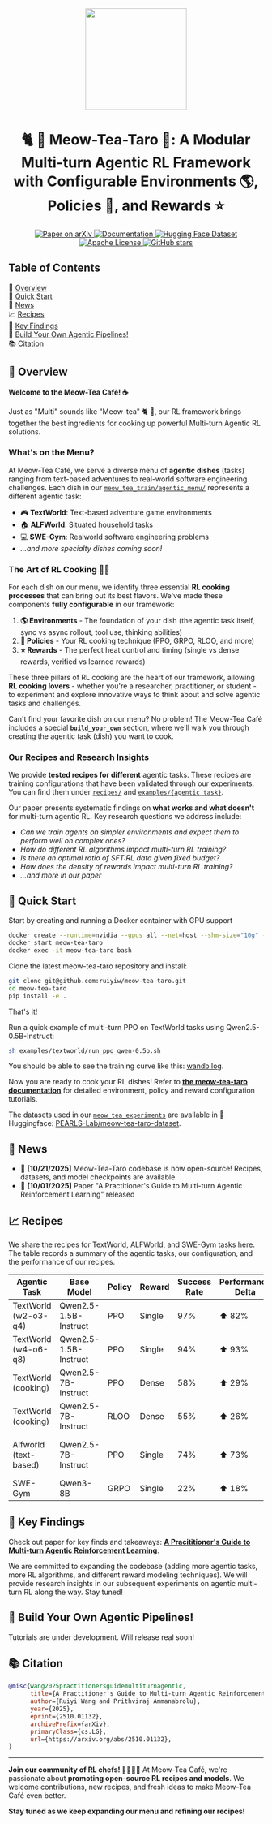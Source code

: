 <div align="center">
<img src="figs/image.png" width="200">
<h1>🐈 🍵 Meow-Tea-Taro 💜: A Modular Multi-turn Agentic RL Framework with Configurable Environments 🌎, Policies 🤖, and Rewards ⭐</h1></div>

<p align="center">
  <a href="https://arxiv.org/abs/2510.01132">
    <img src="https://img.shields.io/badge/Paper-arXiv%202510.11701-b31b1b?logo=arxiv&logoColor=white" alt="Paper on arXiv" />
  </a>
<a href="https://meow-tea-taro.readthedocs.io/en/latest/">
    <img src="https://img.shields.io/badge/Docs-Documentation-blue?logo=readthedocs&logoColor=white" alt="Documentation" />
  </a>
  <a href="https://huggingface.co/datasets/PEARLS-Lab/meow-tea-taro-dataset">
    <img src="https://img.shields.io/badge/🤗%20Hugging%20Face-Dataset-yellow" alt="Hugging Face Dataset" />
  </a>
  <a href="LICENSE">
    <img src="https://img.shields.io/badge/License-Apache%202.0-green?logo=apache&logoColor=white" alt="Apache License" />
  </a>
  <a href="https://github.com/pearls-lab/meow-tea-taro">
    <img src="https://img.shields.io/github/stars/pearls-lab/meow-tea-taro?style=social" alt="GitHub stars" />
</a>
</p>


## Table of Contents
📖 [Overview](#overview)  
🚀 [Quick Start](#quick-start)  
🔔 [News](#news)  
📈 [Recipes](#recipes)  
🔑 [Key Findings](#key-findings)  
🧋 [Build Your Own Agentic Pipelines!](#build-your-own-agentic-pipelines)  
📚 [Citation](#citation)  

## 📖 Overview
**Welcome to the Meow-Tea Café! ☕️**

Just as "Multi" sounds like "Meow-tea" 🐈 🍵, our RL framework brings together the best ingredients for cooking up powerful Multi-turn Agentic RL solutions. 

### What's on the Menu?
At Meow-Tea Café, we serve a diverse menu of **agentic dishes** (tasks) ranging from text-based adventures to real-world software engineering challenges. Each dish in our [`meow_tea_train/agentic_menu/`](./meow_tea_train/agentic_menu/) represents a different agentic task:

- 🎮 **TextWorld**: Text-based adventure game environments
- 🏠 **ALFWorld**: Situated household tasks
- 💻 **SWE-Gym**: Realworld software engineering problems
- *...and more specialty dishes coming soon!*


### The Art of RL Cooking 👨‍🍳
For each dish on our menu, we identify three essential **RL cooking processes** that can bring out its best flavors. We've made these components **fully configurable** in our framework:

1. **🌎 Environments** - The foundation of your dish (the agentic task itself, sync vs async rollout, tool use, thinking abilities)
2. **🤖 Policies** - Your RL cooking technique (PPO, GRPO, RLOO, and more)
3. **⭐ Rewards** - The perfect heat control and timing (single vs dense rewards, verified vs learned rewards)

These three pillars of RL cooking are the heart of our framework, allowing **RL cooking lovers** - whether you're a researcher, practitioner, or student - to experiment and explore innovative ways to think about and solve agentic tasks and challenges.

Can't find your favorite dish on our menu? No problem! The Meow-Tea Café includes a special [**`build_your_own`**](./meow_tea_train/agentic_menu/build_your_own/) section, where we'll walk you through creating the agentic task (dish) you want to cook. 


### Our Recipes and Research Insights
We provide **tested recipes for different** agentic tasks. These recipes are training configurations that have been validated through our experiments. You can find them under [`recipes/`](./recipes/) and [`examples/{agentic_task}`](./examples/). 

Our paper presents systematic findings on **what works and what doesn't** for multi-turn agentic RL. Key research questions we address include:

- *Can we train agents on simpler environments and expect them to perform well on complex ones?*
- *How do different RL algorithms impact multi-turn RL training?*
- *Is there an optimal ratio of SFT:RL data given fixed budget?*
- *How does the density of rewards impact multi-turn RL training?*
- *...and more in our paper*


## 🚀 Quick Start

Start by creating and running a Docker container with GPU support
```bash
docker create --runtime=nvidia --gpus all --net=host --shm-size="10g" --cap-add=SYS_ADMIN -v .:/workspace --name meow-tea-taro hiyouga/verl:ngc-th2.6.0-cu126-vllm0.8.4-flashinfer0.2.2-cxx11abi0 sleep infinity
docker start meow-tea-taro
docker exec -it meow-tea-taro bash
```

Clone the latest meow-tea-taro repository and install:
```bash
git clone git@github.com:ruiyiw/meow-tea-taro.git
cd meow-tea-taro
pip install -e .
```
That's it!

Run a quick example of multi-turn PPO on TextWorld tasks using Qwen2.5-0.5B-Instruct: 
```bash
sh examples/textworld/run_ppo_qwen-0.5b.sh
```
You should be able to see the training curve like this: [wandb log](https://api.wandb.ai/links/pearls-lab/wurzotla).


Now you are ready to cook your RL dishes! Refer to [**the meow-tea-taro documentation**](https://meow-tea-taro.readthedocs.io/en/latest/index.html) for detailed environment, policy and reward configuration tutorials.

The datasets used in our [`meow_tea_experiments`](./meow_tea_experiments/) are available in 🤗 Huggingface: [PEARLS-Lab/meow-tea-taro-dataset](https://huggingface.co/datasets/PEARLS-Lab/meow-tea-taro-dataset).


## 🔔 News
- 🎉 **[10/21/2025]** Meow-Tea-Taro codebase is now open-source! Recipes, datasets, and model checkpoints are available.
- 🎉 **[10/01/2025]** Paper "A Practitioner's Guide to Multi-turn Agentic Reinforcement Learning" released

## 📈 Recipes

We share the recipes for TextWorld, ALFWorld, and SWE-Gym tasks [here](./recipes/). The table records a summary of the agentic tasks, our configuration, and the performance of our recipes.

| Agentic Task | Base Model | Policy | Reward | Success Rate | Performance Delta| Script |
|-------------|-------------|---------|---------|--------------|---------------|---------------|
| TextWorld (w2-o3-q4) | Qwen2.5-1.5B-Instruct | PPO | Single | 97% | ⬆️ 82% | [recipe](./recipes/textworld_w2-o3-q4_ppo.sh) |
| TextWorld (w4-o6-q8) | Qwen2.5-1.5B-Instruct | PPO | Single | 94% | ⬆️ 93% | [recipe](./recipes/textworld_w4-o6-q8_ppo.sh) |
| TextWorld (cooking) | Qwen2.5-7B-Instruct | PPO | Dense | 58% | ⬆️ 29% | [recipe](./recipes/textworld_cooking_ppo.sh)
| TextWorld (cooking) | Qwen2.5-7B-Instruct | RLOO | Dense | 55% | ⬆️ 26% | [recipe](./recipes/textworld_cooking_rloo.sh)
| Alfworld (text-based) | Qwen2.5-7B-Instruct | PPO | Single | 74% | ⬆️ 73% | [recipe (sft)](./recipes/alfworld_text_sft.sh), [recipe (ppo)](./recipes/alfworld_text_ppo.sh)
| SWE-Gym | Qwen3-8B | GRPO | Single | 22% | ⬆️ 18% | [recipe](./recipes/swegym_grpo.sh)


## 🔑 Key Findings
Check out paper for key finds and takeaways: [**A Pracititioner's Guide to Multi-turn Agentic Reinforcement Learning**](https://arxiv.org/abs/2510.01132).

We are committed to expanding the codebase (adding more agentic tasks, more RL algorithms, and different reward modeling techniques). We will provide research insights in our subsequent experiments on agentic multi-turn RL along the way. Stay tuned!

## 🧋 Build Your Own Agentic Pipelines!
Tutorials are under development. Will release real soon! 

## 📚 Citation
```bibtex
@misc{wang2025practitionersguidemultiturnagentic,
      title={A Practitioner's Guide to Multi-turn Agentic Reinforcement Learning}, 
      author={Ruiyi Wang and Prithviraj Ammanabrolu},
      year={2025},
      eprint={2510.01132},
      archivePrefix={arXiv},
      primaryClass={cs.LG},
      url={https://arxiv.org/abs/2510.01132}, 
}
```

---

**Join our community of RL chefs! 👨‍🍳👩‍🍳** At Meow-Tea Café, we're passionate about **promoting open-source RL recipes and models**. We welcome contributions, new recipes, and fresh ideas to make Meow-Tea Café even better. 

**Stay tuned as we keep expanding our menu and refining our recipes!**